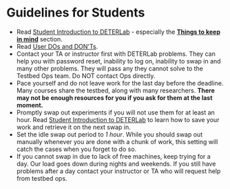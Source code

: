 # Guidelines for Students

- Read [Student Introduction to DETERLab](/education/student-intro/) - especially the **[Things to keep in mind](/education/student-intro/#things-to-keep-in-mind)** section.
- Read [User DOs and DON'Ts](/core/user-guidelines/).
- Contact your TA or instructor first with DETERLab problems. They can help you with password reset, inability to log on, inability to swap in and many other problems. They will pass any they cannot solve to the Testbed Ops team. Do NOT contact Ops directly.
- Pace yourself and do not leave work for the last day before the deadline. Many courses share the testbed, along with many researchers. **There may not be enough resources for you if you ask for them at the last moment.**
- Promptly swap out experiments if you will not use them for at least an hour. Read [Student Introduction to DETERLab](/education/student-intro/) to learn how to save your work and retrieve it on the next swap in.
- Set the idle swap out period to _1 hour_. While you should swap out manually whenever you are done with a chunk of work, this setting will catch the cases when you forget to do so.
- If you cannot swap in due to lack of free machines, keep trying for a day. Our load goes down during nights and weekends. If you still have problems after a day contact your instructor or TA who will request help from testbed ops.
